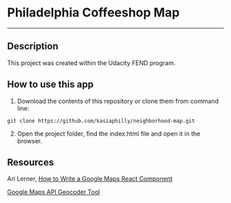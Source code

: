 # Philadelphia Coffeeshop Map
---

## Description

This project was created within the Udacity FEND program.

## How to use this app

1. Download the contents of this repository or clone them from command line:
```
git clone https://github.com/kasiaphilly/neighborhood-map.git
```
2. Open the project folder, find the index.html file and open it in the browser.

## Resources

Ari Lerner, [How to Write a Google Maps React Component](https://www.fullstackreact.com/articles/how-to-write-a-google-maps-react-component/)

[Google Maps API Geocoder Tool](https://google-developers.appspot.com/maps/documentation/utils/geocoder/)
